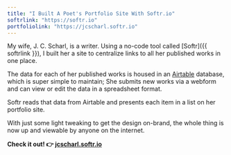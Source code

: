 ```yaml
---
title: "I Built A Poet's Portfolio Site With Softr.io"
softrlink: "https://softr.io"
portfoliolink: "https://jcscharl.softr.io"
---
```

My wife, J. C. Scharl, is a writer. Using a no-code tool called [Softr]({{ softrlink }}), I built her a site to centralize links to all her published works in one place.

The data for each of her published works is housed in an [Airtable](https://airtable.com) database, which is super simple to maintain; She submits new works via a webform and can view or edit the data in a spreadsheet format.

Softr reads that data from Airtable and presents each item in a list on her portfolio site.

With just some light tweaking to get the design on-brand, the whole thing is now up and viewable by anyone on the internet.

<b>Check it out! <span>&#x1F449;</span> <a href="{{ page.portfoliolink }}" type="_blank">jcscharl.softr.io</a></b>
